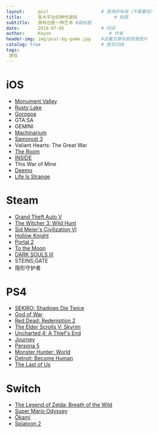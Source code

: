 ```yaml
---
layout:     post                    # 使用的布局（不需要改）
title:      各大平台的神作游戏              # 标题 
subtitle:   游戏也是一种艺术 #副标题
date:       2018-07-05              # 时间
author:     Keyon                      # 作者
header-img: img/post-bg-game.jpg    #这篇文章标题背景图片
catalog: true                       # 是否归档
tags:
 游戏
---
```


# iOS
* [Monument Valley](https://www.monumentvalleygame.com/mv1)
* [Rusty Lake](http://www.rustylake.com/)
* [Gorogoa](http://gorogoa.com/)
* GTA:SA
* GEMINI
* [Machinarium](https://amanita-design.net/games/machinarium.html)
* [Samorost 3](https://amanita-design.net/games/samorost3.html)
* Valiant Hearts: The Great War
* [The Room](https://www.fireproofgames.com/games/the-room)
* [INSIDE](https://playdead.com/games/inside/)
* This War of Mine
* [Deemo](https://www.rayark.com/g/deemo/)
* [Life Is Strange](https://lifeisstrange.square-enix-games.com/en-us)

# Steam
* [Grand Theft Auto V](https://www.rockstargames.com/V/)
* [The Witcher 3: Wild Hunt](https://thewitcher.com/en/witcher3)
* [Sid Meier's Civilization VI](https://civilization.com/)
* [Hollow Knight](https://hollowknight.com/)
* [Portal 2](http://www.thinkwithportals.com/)
* [To the Moon](https://freebirdgames.com/zh/to_the_moon/)
* [DARK SOULS III](https://en.bandainamcoent.eu/dark-souls/dark-souls-iii)
* STEINS;GATE
* 隐形守护者

# PS4
* [SEKIRO: Shadows Die Twice](https://www.sekirothegame.com/)
* [God of War](https://godofwar.playstation.com/)
* [Red Dead: Redemption 2](https://www.rockstargames.com/reddeadredemption2/)
* [The Elder Scrolls V: Skyrim](www.elderscrolls.com)
* [Uncharted 4: A Thief's End](https://www.unchartedthegame.com/en-us/)
* [Journey](http://thatgamecompany.com/journey/)
* [Persona 5](http://persona5.jp/)
* [Monster Hunter: World](http://www.capcom.co.jp/monsterhunter/world/)
* [Detroit: Become Human](https://www.playstation.com/en-us/games/detroit-become-human-ps4/)
* [The Last of Us](https://www.thelastofus.playstation.com/)

# Switch
* [The Legend of Zelda: Breath of the Wild](https://www.nintendo.co.jp/zelda/)
* [Super Mario Odyssey](https://supermario.nintendo.com/)
* [Ōkami](http://www.capcom.co.jp/o-kami/)
* [Splatoon 2](https://splatoon.nintendo.com/)